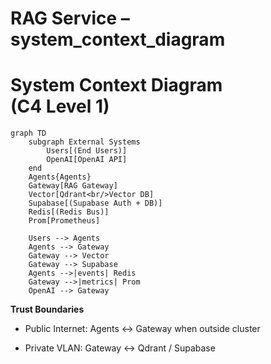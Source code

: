 # RAG Service – system_context_diagram

# System Context Diagram (C4 Level 1)

```mermaid
graph TD
    subgraph External Systems
        Users[(End Users)]
        OpenAI[OpenAI API]
    end
    Agents{Agents}
    Gateway[RAG Gateway]
    Vector[Qdrant<br/>Vector DB]
    Supabase[(Supabase Auth + DB)]
    Redis[(Redis Bus)]
    Prom[Prometheus]

    Users --> Agents
    Agents --> Gateway
    Gateway --> Vector
    Gateway --> Supabase
    Agents -->|events| Redis
    Gateway -->|metrics| Prom
    OpenAI --> Gateway
```

**Trust Boundaries**

* Public Internet: Agents ↔︎ Gateway when outside cluster

* Private VLAN: Gateway ↔︎ Qdrant / Supabase